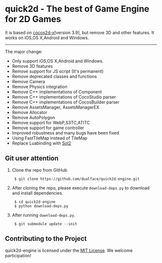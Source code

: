 # quick2d - The best of Game Engine for 2D Games


It is based on [cocos2d-x](https://github.com/cocos2d/cocos2d-x)[version 3.9], but remove 3D and other features. It works on iOS,OS X,Android and Windows. 

------------------------------------------------

The major change:

- Only support iOS,OS X,Android and Windows.
- Remove 3D features
- Remove support for JS script (It's permanent)
- Remove deprecated classes and functions
- Remove Camera
- Remove Physics integration
- Remove C++ implementations of Component
- Remove C++ implementations of CocoStudio parser
- Remove C++ implementations of CocosBuilder parser
- Remove AssetsManager, AssetsManagerEX
- Remove Allocator
- Remove AutoPolygon
- Remove support for WebP,S3TC,ATITC
- Remove support for game controller
- Improved robustness and many bugs have been fixed
- Using FastTileMap instead of TileMap
- Replace Luabinding with [Sol2](https://github.com/ThePhD/sol2)


## Git user attention

1. Clone the repo from GitHub.

        $ git clone https://github.com/dualface/quick2d-engine.git

2. After cloning the repo, please execute `download-deps.py` to download and install dependencies.

        $ cd quick2d-engine
        $ python download-deps.py

3. After running `download-deps.py`.

        $ git submodule update --init


## Contributing to the Project

quick2d-engine is licensed under the [MIT License](https://opensource.org/licenses/MIT). We welcome participation!

